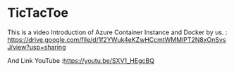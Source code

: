 # TicTacToe
This is a video Introduction of Azure Container Instance and Docker by us.
: https://drive.google.com/file/d/1f2YWuk4eKZwHCcmtWMMlPT2N8xOnSvsJ/view?usp=sharing


And Link YouTube
:https://youtu.be/SXV1_HEgcBQ
